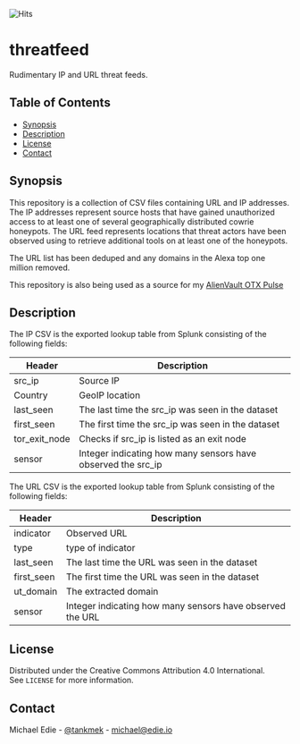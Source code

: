 ![Hits](https://hitcounter.pythonanywhere.com/count/tag.svg?url=https%3A%2F%2Fgithub.com%2Ftankmekt%2Fthreatfeed)


# threatfeed
Rudimentary IP and URL threat feeds.

<!-- TABLE OF CONTENTS -->
## Table of Contents

* [Synopsis](#synopsis)
* [Description](#description)
* [License](#license)
* [Contact](#contact)

<!-- SYNOPSIS -->
## Synopsis
This repository is a collection of CSV files containing URL and IP addresses. The IP addresses represent source
hosts that have gained unauthorized access to at least one of several geographically distributed cowrie honeypots.
The URL feed represents locations that threat actors have been observed using to retrieve additional tools on at least
one of the honeypots.

The URL list has been deduped and any domains in the Alexa top one million removed.

This repository is also being used as a source for my [AlienVault OTX Pulse](https://otx.alienvault.com/pulse/62b111807cf993489def0c3b)

<!-- DESCRIPTION -->
## Description
The IP CSV is the exported lookup table from Splunk consisting of the following fields:

| Header      | Description |
| ----------- | ----------- |
| src_ip      | Source IP   |
| Country     | GeoIP location        |
| last_seen   | The last time the src_ip was seen in the dataset |
| first_seen  | The first time the src_ip was seen in the dataset|
| tor_exit_node | Checks if src_ip is listed as an exit node |
| sensor      | Integer indicating how many sensors have observed the src_ip |

The URL CSV is the exported lookup table from Splunk consisting of the following fields:

| Header      | Description  |
| ----------- | -----------  |
| indicator   | Observed URL |
| type        | type of indicator |
| last_seen   | The last time the URL was seen in the dataset |
| first_seen  | The first time the URL was seen in the dataset|
| ut_domain   | The extracted domain |
| sensor      | Integer indicating how many sensors have observed the URL |


## License
Distributed under the Creative Commons Attribution 4.0 International.  
See `LICENSE` for more information.

<!-- CONTACT -->
## Contact

Michael Edie - [@tankmek](https://twitter.com/tankmek) - michael@edie.io
